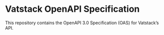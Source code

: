 # Vatstack OpenAPI Specification

This repository contains the OpenAPI 3.0 Specification (OAS) for Vatstack’s API.
